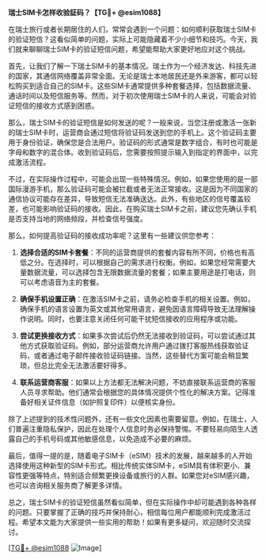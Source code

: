 **瑞士SIM卡怎样收验証码？【TG💪+ @esim1088】**

在瑞士旅行或者长期居住的人们，常常会遇到一个问题：如何顺利获取瑞士SIM卡的验证短信？这看似简单的问题，实际上可能隐藏着不少小细节和技巧。今天，我们就来聊聊瑞士SIM卡的验证短信问题，希望能帮助大家更好地应对这个挑战。

首先，让我们了解一下瑞士SIM卡的基本情况。瑞士作为一个经济发达、科技先进的国家，其通信网络覆盖非常全面。无论是瑞士本地居民还是外来游客，都可以轻松购买到适合自己的SIM卡。这些SIM卡通常提供多种套餐选择，包括数据流量、通话时间以及短信服务等。然而，对于初次使用瑞士SIM卡的人来说，可能会对验证短信的接收方式感到困惑。

那么，瑞士SIM卡的验证短信是如何发送的呢？一般来说，当您注册或激活一张新的瑞士SIM卡时，运营商会通过短信将验证码发送到您的手机上。这个验证码主要用于身份验证，确保您是合法用户。验证码的形式通常是数字组合，有时也可能是字母和数字的混合体。收到验证码后，您需要按照提示输入到指定的界面中，以完成激活流程。

不过，在实际操作过程中，可能会出现一些特殊情况。例如，如果您使用的是一部国际漫游手机，那么验证码可能会被拦截或者无法正常接收。这是因为不同国家的通信协议可能存在差异，导致短信无法准确送达。此外，有些地区的信号覆盖较差，也可能影响验证码的接收。因此，在购买瑞士SIM卡之前，建议您先确认手机是否支持当地的网络频段，并检查信号强度。

那么，如何提高验证码的接收成功率呢？这里有一些建议供您参考：

1. **选择合适的SIM卡套餐**：不同的运营商提供的套餐内容有所不同，价格也有高低之分。在选择时，可以根据自己的需求进行权衡。例如，如果您经常需要大量数据流量，可以选择包含无限数据流量的套餐；如果主要用途是打电话，则可以考虑语音为主的套餐。

2. **确保手机设置正确**：在激活SIM卡之前，请务必检查手机的相关设置。例如，确保手机的语言设置为英文或其他常用语言，避免因语言障碍导致无法理解操作说明。同时，也要注意关闭任何可能干扰短信接收的应用程序或功能。

3. **尝试更换接收方式**：如果多次尝试后仍然无法接收到验证码，可以尝试通过其他方式获取验证码。例如，部分运营商允许用户通过拨打客服热线获取验证码，或者通过电子邮件接收验证码链接。当然，这些替代方案可能会稍显繁琐，但总比完全无法激活要好得多。

4. **联系运营商客服**：如果以上方法都无法解决问题，不妨直接联系运营商的客服人员寻求帮助。他们通常会根据您的具体情况提供个性化的解决方案。记得准备好相关证件信息（如护照复印件）以便核实身份。

除了上述提到的技术性问题外，还有一些文化因素也需要留意。例如，在瑞士，人们普遍注重隐私保护，因此在处理个人信息时务必保持警惕。不要轻易向陌生人透露自己的手机号码或其他敏感信息，以免造成不必要的麻烦。

最后，值得一提的是，随着电子SIM卡（eSIM）技术的发展，越来越多的人开始选择使用这种新型的SIM卡形式。相比传统实体SIM卡，eSIM具有体积更小、兼容性更强等特点，特别适合频繁更换设备或旅行的人群。如果您对eSIM感兴趣，也可以咨询相关服务商了解更多详情。

总之，瑞士SIM卡的验证短信虽然看似简单，但在实际操作中却可能遇到各种各样的问题。只要掌握了正确的技巧并保持耐心，相信每位用户都能顺利完成激活过程。希望本文能为大家提供一些实用的帮助！如果有更多疑问，欢迎随时交流探讨。

[[TG💪+ @esim1088](https://t.me/s/esim1088) ![Image](https://i.postimg.cc/4NQfJmqS/Snipaste-2025-05-13-00-14-12.png)]